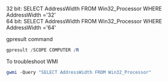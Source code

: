 32 bit: SELECT AddressWidth FROM Win32_Processor WHERE AddressWidth ='32' <br />
64 bit: SELECT AddressWidth FROM Win32_Processor WHERE AddressWidth ='64' <br />

<p>gpresult command</p>

```powershell
gpresult /SCOPE COMPUTER /R
```

<p>To troubleshoot WMI</p>

```powershell
gwmi -Query "SELECT AddressWidth FROM Win32_Processor"
```
